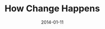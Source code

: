 ---
layout: message
category: message
series: "Power To Change"
title: "How Change Happens"
date: 2014-01-11
audio-description: "Brian Tome talks about how change happens."
audio: "http://www.crossroads.net/players/media/hq/powertochange_02.mp3"
audio-title: "How Change Happens"
audio-duration: "42&#58;45"
program-description: "Program Wk2 - Power to Change"
program: "http://www.crossroads.net/players/media/hq/01_11-12_14Program_LO.pdf"
program-title: "How Change Happens"
video-description: "Brian Tome talks about how change happens."
video-title: "How Change Happens"
video: "https://s3.amazonaws.com/crossroadsvideomessages/powertochange_02.mp4"
video-poster: "https://www.crossroads.net/uploadedfiles/powertochange_02_still.jpg"
---